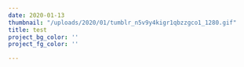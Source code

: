 ```yaml
---
date: 2020-01-13
thumbnail: "/uploads/2020/01/tumblr_n5v9y4kigr1qbzzgco1_1280.gif"
title: test
project_bg_color: ''
project_fg_color: ''

---
```

